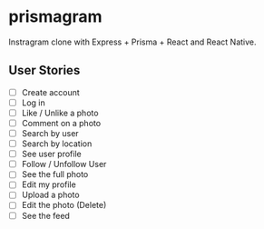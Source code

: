 # prismagram

Instragram clone with Express + Prisma + React and React Native.

## User Stories

 - [ ] Create account
 - [ ] Log in
 - [ ] Like / Unlike a photo
 - [ ] Comment on a photo
 - [ ] Search by user
 - [ ] Search by location
 - [ ] See user profile
 - [ ] Follow / Unfollow User
 - [ ] See the full photo
 - [ ] Edit my profile
 - [ ] Upload a photo
 - [ ] Edit the photo (Delete)
 - [ ] See the feed